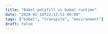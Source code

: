 ```yaml
---
title: "Babel polyfill vs babel runtime"
date: "2020-01-14T22:12:51-06:00"
tags: ["babel", "transpile", "environment"]
draft: false
---
```

